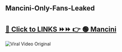 
 ## Mancini-Only-Fans-Leaked

# <h2><a href="https://clipsfans.com/Mancini&ref=git">🔗 Click to LINKS ⏩⏩ 👉 🟢 Mancini </a></h2>

<a href="https://clipsfans.com/Mancini&ref=git" rel="nofollow" data-target="animated-image.originalLink"><img src="https://i.ibb.co.com/xMMVF88/686577567.gif" alt="Viral Video Original" style="max-width: 100%; display: inline-block;" data-target="animated-image.originalImage"></a>
